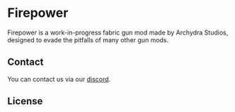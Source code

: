 # Firepower

Firepower is a work-in-progress fabric gun mod made by Archydra Studios, designed to evade the pitfalls of many other gun mods.

## Contact

You can contact us via our [discord](https://discord.gg/QsGnr29Rhm).

## License

